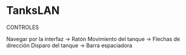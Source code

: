 # TanksLAN

CONTROLES

Navegar por la interfaz -> Ratón
Movimiento del tanque -> Flechas de dirección
Disparo del tanque -> Barra espaciadora